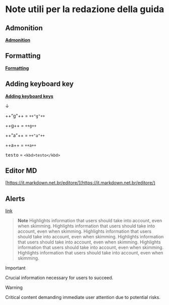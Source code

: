 # Note utili per la redazione della guida

## Admonition

[**Admonition**](https://squidfunk.github.io/mkdocs-material/reference/admonitions/)

## Formatting

[**Formatting**](https://squidfunk.github.io/mkdocs-material/reference/formatting/)

## Adding keyboard key

[**Adding keyboard keys**](https://squidfunk.github.io/mkdocs-material/reference/formatting/?h=key#adding-keyboard-keys)

↓

++"g"++  = `++"g"++`

++g++ = `++g++`

++"a"++ =  `++"a"++`

++a++ =  `++a++`

<kbd>testo</kbd> = `<kbd>testo</kbd>`


## Editor MD

[https://it.markdown.net.br/editore/](https://it.markdown.net.br/editore/)


## Alerts

[link](https://docs.github.com/en/get-started/writing-on-github/getting-started-with-writing-and-formatting-on-github/basic-writing-and-formatting-syntax#alerts)

> **Note**
> Highlights information that users should take into account, even when skimming. Highlights information that users should take into account, even when skimming. Highlights information that users should take into account, even when skimming. Highlights information that users should take into account, even when skimming. Highlights information that users should take into account, even when skimming. Highlights information that users should take into account, even when skimming. 


> [!IMPORTANT]
> Crucial information necessary for users to succeed.


> [!WARNING]
> Critical content demanding immediate user attention due to potential risks.
